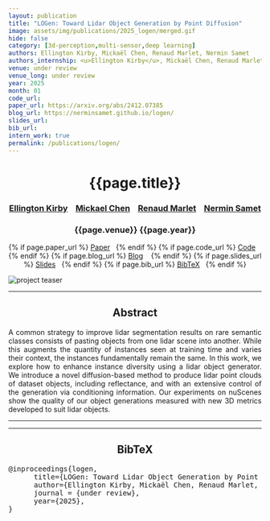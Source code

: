 ```yaml
---
layout: publication
title: "LOGen: Toward Lidar Object Generation by Point Diffusion"
image: assets/img/publications/2025_logen/merged.gif
hide: false
category: [3d-perception,multi-sensor,deep learning]
authors: Ellington Kirby, Mickaël Chen, Renaud Marlet, Nermin Samet
authors_internship: <u>Ellington Kirby</u>, Mickaël Chen, Renaud Marlet, Nermin Samet
venue: under review
venue_long: under review
year: 2025
month: 01
code_url: 
paper_url: https://arxiv.org/abs/2412.07385
blog_url: https://nerminsamet.github.io/logen/
slides_url:
bib_url:
intern_work: true
permalink: /publications/logen/
---
```


<h1 align="center"> {{page.title}} </h1>
<!-- Simple call of authors -->
<!-- <h3 align="center"> {{page.authors}} </h3> -->
<!-- Alternatively you can add links to author pages -->
<h3 align="center"> <a href="https://ellingtonkirby.github.io/">Ellington Kirby</a> &nbsp;&nbsp; <a href="https://scholar.google.fr/citations?hl=fr&user=QnRpMJAAAAAJ&view_op=list_works&sortby=pubdate">Mickael Chen</a> &nbsp;&nbsp; <a href="https://imagine.enpc.fr/~marletr/">Renaud Marlet</a> &nbsp;&nbsp; <a href="https://nerminsamet.github.io/">Nermin Samet</a></h3>


<h3 align="center"> {{page.venue}} {{page.year}} </h3>

<div align="center">
  <p>
    {% if page.paper_url %}
    <a href="{{ page.paper_url }}"><i class="far fa-file-pdf"></i> Paper</a>&nbsp;&nbsp;
    {% endif %}
    {% if page.code_url %}
    <a href="{{ page.code_url }}"><i class="fab fa-github"></i> Code</a> &nbsp;&nbsp;
    {% endif %}
    {% if page.blog_url %}
    <a href="{{ page.blog_url }}"><i class="fab fa-blogger"></i> Blog</a> &nbsp;&nbsp;
    {% endif %}
    {% if page.slides_url %}
    <a href="{{ page.slides_url }}"><i class="far fa-file-pdf"></i> Slides</a>&nbsp;&nbsp;
    {% endif %}
    {% if page.bib_url %}
    <a href="{{ page.bib_url}}"><i class="far fa-file-alt"></i> BibTeX</a>&nbsp;&nbsp;
    {% endif %}
  </p>
</div>


<div class="publication-teaser">
    <img src="../../{{ page.image }}" alt="project teaser"/>
</div>


<hr>

<h2  align="center"> Abstract</h2>

<p align="justify">A common strategy to improve lidar segmentation results on rare semantic classes consists of pasting objects from one lidar scene into another. While this augments the quantity of instances seen at training time and varies their context, the instances fundamentally remain the same. In this work, we explore how to enhance instance diversity using a lidar object generator. We introduce a novel diffusion-based method to produce lidar point clouds of dataset objects, including reflectance, and with an extensive control of the generation via conditioning information. Our experiments on nuScenes show the quality of our object generations measured with new 3D metrics developed to suit lidar objects.
</p>

<hr>
<hr>

<h2  align="center">BibTeX</h2>
<left>
  <pre class="bibtex-box">
@inproceedings{logen,
      title={LOGen: Toward Lidar Object Generation by Point Diffusion},
      author={Ellington Kirby, Mickaël Chen, Renaud Marlet, Nermin Samet},
      journal = {under review},
      year={2025},
}
</pre>
</left>

<br>
